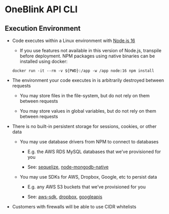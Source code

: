# OneBlink API CLI

## Execution Environment

- Code executes within a Linux environment with [Node.js 16](https://nodejs.org/dist/latest-v16.x/docs/api/)

  - If you use features not available in this version of Node.js, transpile before deployment. NPM packages using native binaries can be installed using docker:

  ```
  docker run -it --rm -v ${PWD}:/app -w /app node:16 npm install
  ```

* The environment your code executes in is arbitrarily destroyed between requests

  - You may store files in the file-system, but do not rely on them between requests

  - You may store values in global variables, but do not rely on them between requests

- There is no built-in persistent storage for sessions, cookies, or other data

  - You may use database drivers from NPM to connect to databases

    - E.g. the AWS RDS MySQL databases that we’ve provisioned for you

    - See: [sequelize](https://github.com/sequelize/sequelize), [node-mongodb-native](https://github.com/mongodb/node-mongodb-native)

  - You may use SDKs for AWS, Dropbox, Google, etc to persist data

    - E.g. any AWS S3 buckets that we’ve provisioned for you

    - See: [aws-sdk](https://github.com/aws/aws-sdk-js), [dropbox](https://github.com/dropbox/dropbox-sdk-js/), [googleapis](https://github.com/google/google-api-nodejs-client)

- Customers with firewalls will be able to use CIDR whitelists
